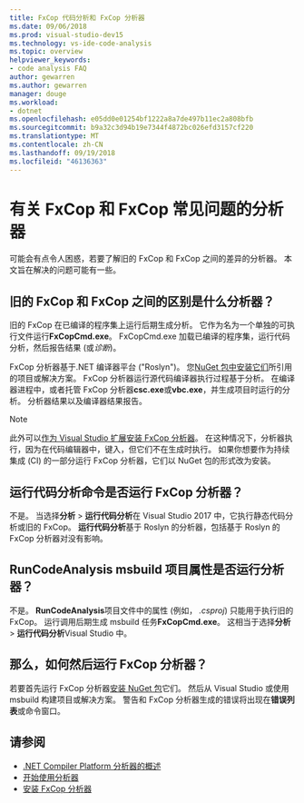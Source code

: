 ```yaml
---
title: FxCop 代码分析和 FxCop 分析器
ms.date: 09/06/2018
ms.prod: visual-studio-dev15
ms.technology: vs-ide-code-analysis
ms.topic: overview
helpviewer_keywords:
- code analysis FAQ
author: gewarren
ms.author: gewarren
manager: douge
ms.workload:
- dotnet
ms.openlocfilehash: e05dd0e01254bf1222a8a7de497b11ec2a808bfb
ms.sourcegitcommit: b9a32c3d94b19e7344f4872bc026efd3157cf220
ms.translationtype: MT
ms.contentlocale: zh-CN
ms.lasthandoff: 09/19/2018
ms.locfileid: "46136363"
---
```

# <a name="frequently-asked-questions-about-fxcop-and-fxcop-analyzers"></a>有关 FxCop 和 FxCop 常见问题的分析器

可能会有点令人困惑，若要了解旧的 FxCop 和 FxCop 之间的差异的分析器。 本文旨在解决的问题可能有一些。

## <a name="whats-the-difference-between-legacy-fxcop-and-fxcop-analyzers"></a>旧的 FxCop 和 FxCop 之间的区别是什么分析器？

旧的 FxCop 在已编译的程序集上运行后期生成分析。 它作为名为一个单独的可执行文件运行**FxCopCmd.exe**。 FxCopCmd.exe 加载已编译的程序集，运行代码分析，然后报告结果 (或*诊断*)。

FxCop 分析器基于.NET 编译器平台 ("Roslyn")。 您[NuGet 包中安装它们](install-fxcop-analyzers.md#to-install-fxcop-analyzers-as-a-nuget-package)所引用的项目或解决方案。 FxCop 分析器运行源代码编译器执行过程基于分析。 在编译器进程中，或者托管 FxCop 分析器**csc.exe**或**vbc.exe**，并生成项目时运行的分析。 分析器结果以及编译器结果报告。

> [!NOTE]
> 此外可以[作为 Visual Studio 扩展安装 FxCop 分析器](install-fxcop-analyzers.md#to-install-fxcop-analyzers-as-a-vsix)。 在这种情况下，分析器执行，因为在代码编辑器中，键入，但它们不在生成时执行。 如果你想要作为持续集成 (CI) 的一部分运行 FxCop 分析器，它们以 NuGet 包的形式改为安装。

## <a name="does-the-run-code-analysis-command-run-fxcop-analyzers"></a>运行代码分析命令是否运行 FxCop 分析器？

不是。 当选择**分析** > **运行代码分析**在 Visual Studio 2017 中，它执行静态代码分析或旧的 FxCop。 **运行代码分析**基于 Roslyn 的分析器，包括基于 Roslyn 的 FxCop 分析器对没有影响。

## <a name="does-the-runcodeanalysis-msbuild-project-property-run-analyzers"></a>RunCodeAnalysis msbuild 项目属性是否运行分析器？

不是。 **RunCodeAnalysis**项目文件中的属性 (例如， *.csproj*) 只能用于执行旧的 FxCop。 运行调用后期生成 msbuild 任务**FxCopCmd.exe**。 这相当于选择**分析** > **运行代码分析**Visual Studio 中。

## <a name="so-how-do-i-run-fxcop-analyzers-then"></a>那么，如何然后运行 FxCop 分析器？

若要首先运行 FxCop 分析器[安装 NuGet 包](install-fxcop-analyzers.md)它们。 然后从 Visual Studio 或使用 msbuild 构建项目或解决方案。 警告和 FxCop 分析器生成的错误将出现在**错误列表**或命令窗口。

## <a name="see-also"></a>请参阅

- [.NET Compiler Platform 分析器的概述](roslyn-analyzers-overview.md)
- [开始使用分析器](fxcop-analyzers.yml)
- [安装 FxCop 分析器](install-fxcop-analyzers.md)
